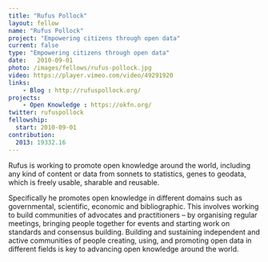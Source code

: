 ```yaml
---
title: "Rufus Pollock"
layout: fellow
name: "Rufus Pollock"
project: "Empowering citizens through open data"
current: false
type: "Empowering citizens through open data"
date:   2010-09-01
photo: /images/fellows/rufus-pollock.jpg
video: https://player.vimeo.com/video/49291920
links:
    - Blog : http://rufuspollock.org/
projects:
    - Open Knowledge : https://okfn.org/
twitter: rufuspollock
fellowship:
  start: 2010-09-01
contribution:
  2013: 19332.16
---
```

Rufus is working to promote open knowledge around the world, including any kind of content or data from sonnets to statistics, genes to geodata, which is freely usable, sharable and reusable.

Specifically he promotes open knowledge in different domains such as governmental, scientific, economic and bibliographic. This involves working to build communities of advocates and practitioners – by organising regular meetings, bringing people together for events and starting work on standards and consensus building. Building and sustaining independent and active communities of people creating, using, and promoting open data in different fields is key to advancing open knowledge around the world.
